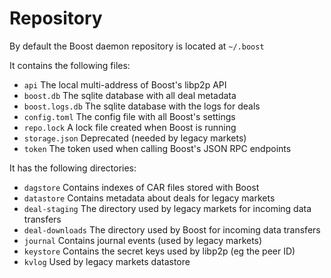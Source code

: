 # Repository

By default the Boost daemon repository is located at `~/.boost`

It contains the following files:

* `api` The local multi-address of Boost's libp2p API
* `boost.db` The sqlite database with all deal metadata
* `boost.logs.db` The sqlite database with the logs for deals
* `config.toml` The config file with all Boost's settings
* `repo.lock` A lock file created when Boost is running
* `storage.json` Deprecated (needed by legacy markets)
* `token` The token used when calling Boost's JSON RPC endpoints

It has the following directories:

* `dagstore` Contains indexes of CAR files stored with Boost
* `datastore` Contains metadata about deals for legacy markets
* `deal-staging` The directory used by legacy markets for incoming data transfers
* `deal-downloads` The directory used by Boost for incoming data transfers
* `journal` Contains journal events (used by legacy markets)
* `keystore` Contains the secret keys used by libp2p (eg the peer ID)
* `kvlog` Used by legacy markets datastore

